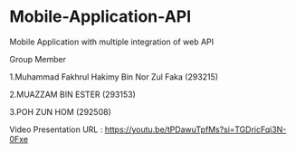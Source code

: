 # Mobile-Application-API
Mobile Application with multiple integration of web API

Group Member

1.Muhammad Fakhrul Hakimy  Bin Nor Zul Faka (293215)

2.MUAZZAM BIN ESTER (293153)

3.POH ZUN HOM (292508)

Video Presentation URL : https://youtu.be/tPDawuTpfMs?si=TGDricFqi3N-0Fxe
